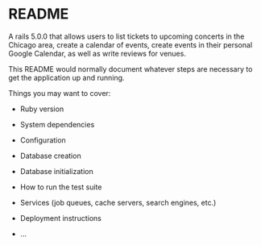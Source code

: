 # README

A rails 5.0.0 that allows users to list tickets to upcoming concerts in the Chicago area, create a calendar of events, create events in their personal Google Calendar, as well as write reviews for venues. 

This README would normally document whatever steps are necessary to get the
application up and running.

Things you may want to cover:

* Ruby version

* System dependencies

* Configuration

* Database creation

* Database initialization

* How to run the test suite

* Services (job queues, cache servers, search engines, etc.)

* Deployment instructions

* ...
